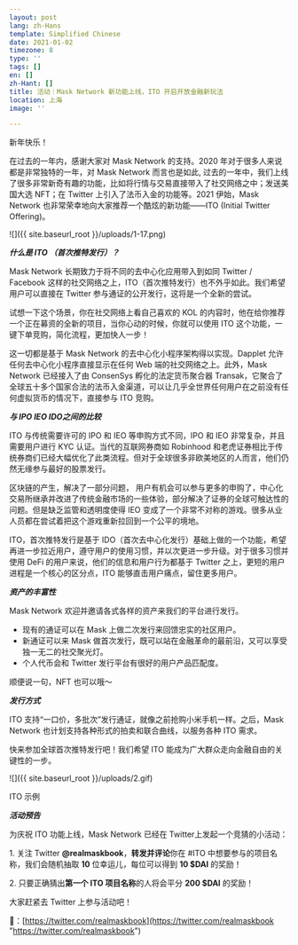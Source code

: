 ```yaml
---
layout: post
lang: zh-Hans
template: Simplified Chinese
date: 2021-01-02
timezone: 8
type: ''
tags: []
en: []
zh-Hant: []
title: 活动｜Mask Network 新功能上线，ITO 开启开放金融新玩法
location: 上海
image: ''

---
```

新年快乐！

在过去的一年内，感谢大家对 Mask Network 的支持。2020 年对于很多人来说都是非常独特的一年，对 Mask Network 而言也是如此, 过去的一年中，我们上线了很多非常新奇有趣的功能，比如将行情与交易直接带入了社交网络之中；发送美国大选 NFT；在 Twitter 上引入了法币入金的功能等。2021 伊始，Mask Network 也非常荣幸地向大家推荐一个酷炫的新功能——ITO (Initial Twitter Offering)。

![]({{ site.baseurl_root }}/uploads/1-17.png)

**_什么是 ITO （首次推特发行）？_**

Mask Network 长期致力于将不同的去中心化应用带入到如同 Twitter / Facebook 这样的社交网络之上，ITO（首次推特发行）也不外乎如此。我们希望用户可以直接在 Twitter 参与通证的公开发行，这将是一个全新的尝试。

试想一下这个场景，你在社交网络上看自己喜欢的 KOL 的内容时，他在给你推荐一个正在募资的全新的项目，当你心动的时候，你就可以使用 ITO 这个功能，一键下单竞购，简化流程，更加快人一步！

这一切都是基于 Mask Network 的去中心化小程序架构得以实现。Dapplet 允许任何去中心化小程序直接显示在任何 Web 端的社交网络之上。此外，Mask Network 已经接入了由 ConsenSys 孵化的法定货币聚合器 Transak，它聚合了全球五十多个国家合法的法币入金渠道，可以让几乎全世界任何用户在之前没有任何虚拟货币的情况下，直接参与 ITO 竞购。

**_与 IPO IEO IDO之间的比较_**

ITO 与传统需要许可的 IPO 和 IEO 等申购方式不同，IPO 和 IEO 非常复杂，并且需要用户进行 KYC 认证。当代的互联网券商如 Robinhood 和老虎证券相比于传统券商们已经大幅优化了此类流程。但对于全球很多非欧美地区的人而言，他们仍然无缘参与最好的股票发行。

区块链的产生，解决了一部分问题， 用户有机会可以参与更多的申购了，中心化交易所继承并改进了传统金融市场的一些体验，部分解决了证券的全球可触达性的问题。但是缺乏监管和透明度使得 IEO 变成了一个非常不对称的游戏。很多从业人员都在尝试着把这个游戏重新拉回到一个公平的境地。

ITO，首次推特发行是基于 IDO（首次去中心化发行）基础上做的一个功能，希望再进一步拉近用户，遵守用户的使用习惯，并以次更进一步升级。对于很多习惯并使用 DeFi 的用户来说，他们的信息和用户行为都基于 Twitter 之上，更短的用户进程是一个核心的区分点，ITO 能够直击用户痛点，留住更多用户。

**_资产的丰富性_**

Mask Network 欢迎并邀请各式各样的资产来我们的平台进行发行。

* 现有的通证可以在 Mask 上做二次发行来回馈忠实的社区用户。
* 新通证可以来 Mask 做首次发行，既可以站在金融革命的最前沿，又可以享受独一无二的社交聚光灯。
* 个人代币会和 Twitter 发行平台有很好的用户产品匹配度。

顺便说一句，NFT 也可以哦～

**_发行方式_**

ITO 支持“一口价，多批次”发行通证，就像之前抢购小米手机一样。之后，Mask Network 也计划支持各种形式的拍卖和联合曲线，以服务各种 ITO 需求。

快来参加全球首次推特发行吧！我们希望 ITO 能成为广大群众走向金融自由的关键性的一步。

![]({{ site.baseurl_root }}/uploads/2.gif)

ITO 示例

**_活动预告_**

为庆祝 ITO 功能上线，Mask Network 已经在 Twitter上发起一个竞猜的小活动：

1\. 关注 Twitter **@realmaskbook**，**转发并评论**你在 #ITO 中想要参与的项目名称，我们会随机抽取 **10** 位幸运儿，每位可以得到 **10 $DAI** 的奖励！

2\. 只要正确猜出**第一个 ITO 项目名称**的人将会平分 **200 $DAI** 的奖励！

大家赶紧去 Twitter 上参与活动吧！

🔗：[https://twitter.com/realmaskbook](https://twitter.com/realmaskbook "https://twitter.com/realmaskbook")